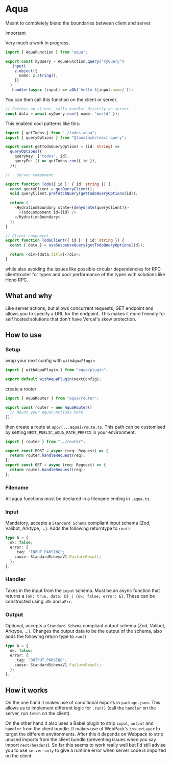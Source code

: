 # Aqua

Meant to completely blend the boundaries between client and server.

> [!IMPORTANT]
> Very much a work in progress.

```ts
import { AquaFunction } from "aqua";

export const myQuery = AquaFunction.query("myQuery")
  .input(
    z.object({
      name: z.string(),
    })
  )
  .handler(async (input) => aOk(`hello ${input.name}`));
```

You can then call this function on the client or server.

```ts
// Fetches on client, calls handler directly on server
const data = await myQuery.run({ name: "world" });
```

This enabled cool patterns like this:

```ts
import { getTodos } from "./todos.aqua";
import { queryOptions } from "@tanstack/react-query";

export const getTodoQueryOptions = (id: string) =>
  queryOptions({
    queryKey: ["todos", id],
    queryFn: () => getTodos.run({ id }),
  });

//   Server component

export function Todo({ id }: { id: string }) {
  const queryClient = getQueryClient();
  void queryClient.prefetchQuery(getTodoQueryOptions(id));

  return (
    <HydrationBoundary state={dehydrate(queryClient)}>
      <TodoComponent id={id} />
    </HydrationBoundary>
  );
}

// Client component
export function TodoClient({ id }: { id: string }) {
  const { data } = useSuspenseQuery(getTodoQueryOptions(id));

  return <div>{data.title}</div>;
}
```

while also avoiding the issues like possible circular dependencies for RPC client/router for types and poor performance of the types with solutions like Hono RPC.

## What and why

Like server actions, but allows concurrent requests, GET endpoint and allows you to specify a URL for the endpoint. This makes it more friendly for self hosted solutions that don't have Vercel's skew protection.

## How to use

### Setup

wrap your next config with `withAquaPlugin`

```ts
import { withAquaPlugin } from "aqua/plugin";

export default withAquaPlugin(nextConfig);
```

create a router

```ts
import { AquaRouter } from "aqua/router";

export const router = new AquaRouter([
  // Mount your AquaFunctions here
]);
```

then create a route at `app/[...aqua]/route.ts`. This path can be customised by setting `NEXT_PUBLIC_AQUA_PATH_PREFIX` in your environment.

```ts
import { router } from "../router";

export const POST = async (req: Request) => {
  return router.handleRequest(req);
};
export const GET = async (req: Request) => {
  return router.handleRequest(req);
};
```

### Filename

All aqua functions must be declared in a filename ending in `.aqua.ts`.

### Input

Mandatory, accepts a `Standard Schema` compliant input schema (Zod, Valibot, Arktype, ...). Adds the following returntype to `run()`

```ts
type A = {
  ok: false;
  error: {
    _tag: "INPUT_PARSING";
    cause: StandardSchemaV1.FailureResult;
  };
};
```

### Handler

Takes in the input from the `input` schema. Must be an async function that returns a `{ok: true, data: D} | {ok: false, error: E}`. These can be constructed using `aOk` and `aErr`.

### Output

Optional, accepts a `Standard Schema` compliant output schema (Zod, Valibot, Arktype, ...). Changes the output data to be the output of the schema, also adds the following return type to `run()`

```ts
type A = {
  ok: false;
  error: {
    _tag: "OUTPUT_PARSING";
    cause: StandardSchemaV1.FailureResult;
  };
};
```

## How it works

On the one hand it makes use of conditional exports in `package.json`. This allows us to implement different logic for `.run()` (call the `handler` on the server, run `fetch` on the client).

On the other hand it also uses a Babel plugin to strip `input`, `output` and `handler` from the client bundle. It makes use of WebPack's `issuerLayer` to target the different environments. After this it depends on Webpack to strip unused imports from the client bundle (preventing issues when you say import `next/headers`). So far this seems to work really well but I'd still advise you to use `server-only` to give a runtime error when server code is imported on the client.
